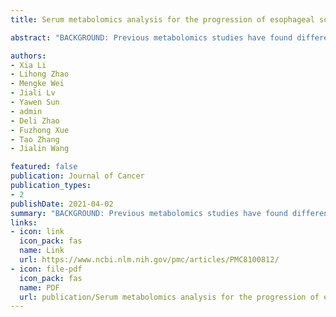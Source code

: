 ```yaml
---
title: Serum metabolomics analysis for the progression of esophageal squamous cell carcinoma

abstract: "BACKGROUND: Previous metabolomics studies have found differences in metabolic characteristics between the healthy and ESCC patients. However, few of these studies concerned the whole process of the progression of ESCC. This study aims to explore serum metabolites associated with the progression of ESCC. METHODS: Serum samples from 653 participants (305 normal, 77 esophagitis, 228 LGD, and 43 HGD/ESCC) were examined by ultra-high performance liquid chromatography quadruple time-of-flight mass spectrometry (UHPLC-QTOF/MS). Principal component analysis (PCA) was first applied to obtain an overview of the clustering trend for the multidimensional data. Fuzzy c-means (FCM) clustering was then used to screen metabolites with a changing tendency in the progression of ESCC. Univariate ordinal logistic regression analysis and multiple ordinal logistic regression analysis were applied to …"

authors:
- Xia Li
- Lihong Zhao
- Mengke Wei
- Jiali Lv
- Yawen Sun
- admin
- Deli Zhao
- Fuzhong Xue
- Tao Zhang
- Jialin Wang

featured: false
publication: Journal of Cancer
publication_types:
- 2
publishDate: 2021-04-02
summary: "BACKGROUND: Previous metabolomics studies have found differences in metabolic characteristics between the healthy and ESCC patients. However, few of these studies concerned the whole process of the progression of ESCC. This study aims to explore serum metabolites associated with the progression of ESCC. METHODS: Serum samples from 653 participants (305 normal, 77 esophagitis, 228 LGD, and 43 HGD/ESCC) were examined by ultra-high performance liquid chromatography quadruple time-of-flight mass spectrometry (UHPLC-QTOF/MS). Principal component analysis (PCA) was first applied to obtain an overview of the clustering trend for the multidimensional data. Fuzzy c-means (FCM) clustering was then used to screen metabolites with a changing tendency in the progression of ESCC. Univariate ordinal logistic regression analysis and multiple ordinal logistic regression analysis were applied to …"
links:
- icon: link
  icon_pack: fas
  name: Link
  url: https://www.ncbi.nlm.nih.gov/pmc/articles/PMC8100812/
- icon: file-pdf
  icon_pack: fas
  name: PDF
  url: publication/Serum metabolomics analysis for the progression of esophageal squamous cell carcinoma.pdf
---
```

